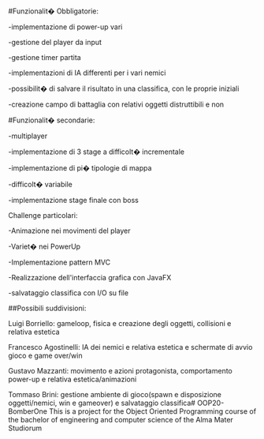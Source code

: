 #Funzionalit� Obbligatorie:

-implementazione di power-up vari

-gestione del player da input

-gestione timer partita

-implementazioni di IA differenti per i vari nemici

-possibilit� di salvare il risultato in una classifica, con le proprie iniziali

-creazione campo di battaglia con relativi oggetti distruttibili e non

 

#Funzionalit� secondarie:

-multiplayer

-implementazione di 3 stage a difficolt� incrementale

-implementazione di pi� tipologie di mappa

-difficolt� variabile

-implementazione stage finale con boss



Challenge particolari:

-Animazione nei movimenti del player

-Variet� nei PowerUp

-Implementazione pattern MVC

-Realizzazione dell'interfaccia grafica con JavaFX

-salvataggio classifica con I/O su file

 

##Possibili suddivisioni:

Luigi Borriello: gameloop, fisica e creazione degli oggetti, collisioni e relativa estetica

Francesco Agostinelli: IA dei nemici e relativa estetica e schermate di avvio gioco e game over/win

Gustavo Mazzanti: movimento e azioni protagonista, comportamento power-up e relativa estetica/animazioni

Tommaso Brini: gestione ambiente di gioco(spawn e disposizione oggetti/nemici, win e gameover) e salvataggio classifica# OOP20-BomberOne
This is a project for the Object Oriented Programming course of the bachelor of engineering and computer science of the Alma Mater Studiorum
